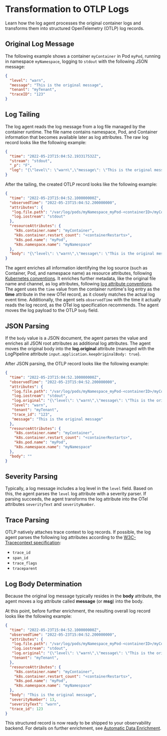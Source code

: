 # Transformation to OTLP Logs

Learn how the log agent processes the original container logs and transforms them into structured OpenTelemetry (OTLP) log records.

## Original Log Message

The following example shows a container `myContainer` in Pod `myPod`, running in namespace `myNamespace`, logging to `stdout` with the following JSON message:

```json
{
  "level": "warn",
  "message": "This is the original message",
  "tenant": "myTenant",
  "traceID": "123"
}
```

## Log Tailing

The log agent reads the log message from a log file managed by the container runtime. The file name contains namespace, Pod, and Container information that becomes available later as log attributes. The raw log record looks like the following example:

```json
{
  "time": "2022-05-23T15:04:52.193317532Z",
  "stream": "stdout",
  "_p": "F",
  "log": "{\"level\": \"warn\",\"message\": \"This is the original message\",\"tenant\": \"myTenant\",\"trace_id\": \"123\"}"
}
```

After the tailing, the created OTLP record looks like the following example:

```json
{
  "time": "2022-05-23T15:04:52.100000000Z",
  "observedTime": "2022-05-23T15:04:52.200000000",
  "attributes": {
   "log.file.path": "/var/log/pods/myNamespace_myPod-<containerID>/myContainer/<containerRestarts>.log",
   "log.iostream": "stdout"
  },
  "resourceAttributes": {
    "k8s.container.name": "myContainer",
    "k8s.container.restart_count": "<containerRestarts>",
    "k8s.pod.name": "myPod",
    "k8s.namespace.name": "myNamespace"
  },
  "body": "{\"level\": \"warn\",\"message\": \"This is the original message\",\"tenant\": \"myTenant\",\"trace_id\": \"123\"}"
}
```

The agent enriches all information identifying the log source (such as Container, Pod, and namespace name) as resource attributes, following [Kubernetes conventions](https://opentelemetry.io/docs/specs/semconv/resource/k8s/). It enriches further metadata, like the original file name and channel, as log attributes, following [log attribute conventions](https://opentelemetry.io/docs/specs/semconv/general/logs/). The agent uses the `time` value from the container runtime's log entry as the **time** attribute in the new OTel record, as it closely matches the actual log event time. Additionally, the agent sets `observedTime` with the time it actually reads the log record, as the OTel log specification recommends. The agent moves the log payload to the OTLP `body` field.

## JSON Parsing

If the `body` value is a JSON document, the agent parses the value and enriches all JSON root attributes as additional log attributes. The agent moves the original body into the **log.original** attribute (managed with the LogPipeline attribute `input.application.keepOriginalBody: true`).

After JSON parsing, the OTLP record looks like the following example:

```json
{
  "time": "2022-05-23T15:04:52.100000000Z",
  "observedTime": "2022-05-23T15:04:52.200000000",
  "attributes": {
   "log.file.path": "/var/log/pods/myNamespace_myPod-<containerID>/myContainer/<containerRestarts>.log",
   "log.iostream": "stdout",
   "log.original": "{\"level\": \"warn\",\"message\": \"This is the original message\",\"tenant\": \"myTenant\",\"trace_id\": \"123\"}",
   "level": "warn",
   "tenant": "myTenant",
   "trace_id": "123",
   "message": "This is the original message"
  },
  "resourceAttributes": {
    "k8s.container.name": "myContainer",
    "k8s.container.restart_count": "<containerRestarts>",
    "k8s.pod.name": "myPod",
    "k8s.namespace.name": "myNamespace"
  },
  "body": ""
}
```

## Severity Parsing

Typically, a log message includes a log level in the `level` field. Based on this, the agent parses the `level` log attribute with a severity parser. If parsing succeeds, the agent transforms the log attribute into the OTel attributes `severityText` and `severityNumber`.

## Trace Parsing

OTLP natively attaches trace context to log records. If possible, the log agent parses the following log attributes according to the [W3C-Tracecontext specification](https://www.w3.org/TR/trace-context/#traceparent-header):

* `trace_id`
* `span_id`
* `trace_flags`
* `traceparent`

## Log Body Determination

Because the original log message typically resides in the **body** attribute, the agent moves a log attribute called **message** (or **msg**) into the body.

At this point, before further enrichment, the resulting overall log record looks like the following example:

```json
{
  "time": "2022-05-23T15:04:52.100000000Z",
  "observedTime": "2022-05-23T15:04:52.200000000",
  "attributes": {
   "log.file.path": "/var/log/pods/myNamespace_myPod-<containerID>/myContainer/<containerRestarts>.log",
   "log.iostream": "stdout",
   "log.original": "{\"level\": \"warn\",\"message\": \"This is the original message\",\"tenant\": \"myTenant\",\"trace_id\": \"123\"}",
   "tenant": "myTenant",
  },
  "resourceAttributes": {
    "k8s.container.name": "myContainer",
    "k8s.container.restart_count": "<containerRestarts>",
    "k8s.pod.name": "myPod",
    "k8s.namespace.name": "myNamespace"
  },
  "body": "This is the original message",
  "severityNumber": 13,
  "severityText": "warn",
  "trace_id": 123
}
```

This structured record is now ready to be shipped to your observability backend. For details on further enrichment, see [Automatic Data Enrichment](automatic-data-enrichment.md).
